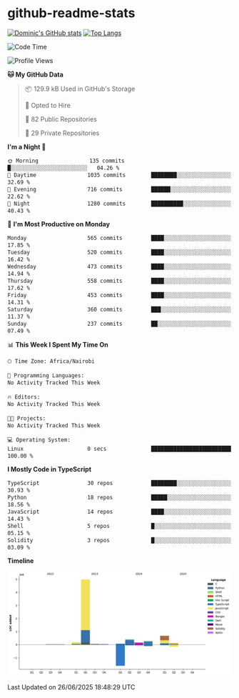 # github-readme-stats
[![Dominic's GitHub stats](https://github-readme-stats.vercel.app/api?username=Domengo&show_icons=true)](https://github.com/anuraghazra/github-readme-stats)
[![Top Langs](https://github-readme-stats.vercel.app/api/top-langs/?username=Domengo&show_icons=true)](https://github.com/Domengo/github-readme-stats)

<!--START_SECTION:waka-->
![Code Time](http://img.shields.io/badge/Code%20Time-1%2C117%20hrs%2051%20mins-blue)

![Profile Views](http://img.shields.io/badge/Profile%20Views-1-blue)

**🐱 My GitHub Data** 

> 📦 129.9 kB Used in GitHub's Storage 
 > 
> 💼 Opted to Hire
 > 
> 📜 82 Public Repositories 
 > 
> 🔑 29 Private Repositories 
 > 
**I'm a Night 🦉** 

```text
🌞 Morning                135 commits         █░░░░░░░░░░░░░░░░░░░░░░░░   04.26 % 
🌆 Daytime                1035 commits        ████████░░░░░░░░░░░░░░░░░   32.69 % 
🌃 Evening                716 commits         ██████░░░░░░░░░░░░░░░░░░░   22.62 % 
🌙 Night                  1280 commits        ██████████░░░░░░░░░░░░░░░   40.43 % 
```
📅 **I'm Most Productive on Monday** 

```text
Monday                   565 commits         ████░░░░░░░░░░░░░░░░░░░░░   17.85 % 
Tuesday                  520 commits         ████░░░░░░░░░░░░░░░░░░░░░   16.42 % 
Wednesday                473 commits         ████░░░░░░░░░░░░░░░░░░░░░   14.94 % 
Thursday                 558 commits         ████░░░░░░░░░░░░░░░░░░░░░   17.62 % 
Friday                   453 commits         ████░░░░░░░░░░░░░░░░░░░░░   14.31 % 
Saturday                 360 commits         ███░░░░░░░░░░░░░░░░░░░░░░   11.37 % 
Sunday                   237 commits         ██░░░░░░░░░░░░░░░░░░░░░░░   07.49 % 
```


📊 **This Week I Spent My Time On** 

```text
🕑︎ Time Zone: Africa/Nairobi

💬 Programming Languages: 
No Activity Tracked This Week

🔥 Editors: 
No Activity Tracked This Week

🐱‍💻 Projects: 
No Activity Tracked This Week

💻 Operating System: 
Linux                    0 secs              █████████████████████████   100.00 % 
```

**I Mostly Code in TypeScript** 

```text
TypeScript               30 repos            ████████░░░░░░░░░░░░░░░░░   30.93 % 
Python                   18 repos            █████░░░░░░░░░░░░░░░░░░░░   18.56 % 
JavaScript               14 repos            ████░░░░░░░░░░░░░░░░░░░░░   14.43 % 
Shell                    5 repos             █░░░░░░░░░░░░░░░░░░░░░░░░   05.15 % 
Solidity                 3 repos             █░░░░░░░░░░░░░░░░░░░░░░░░   03.09 % 
```



**Timeline**

![Lines of Code chart](https://raw.githubusercontent.com/Domengo/Domengo/main/assets/bar_graph.png)


 Last Updated on 26/06/2025 18:48:29 UTC
<!--END_SECTION:waka-->


